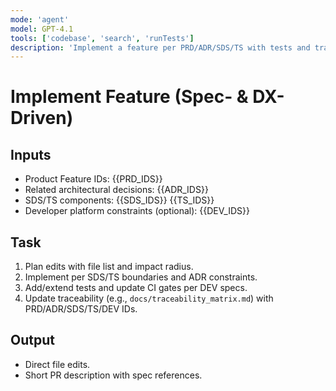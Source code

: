 ```yaml
---
mode: 'agent'
model: GPT-4.1
tools: ['codebase', 'search', 'runTests']
description: 'Implement a feature per PRD/ADR/SDS/TS with tests and traceability.'
---
```


# Implement Feature (Spec- & DX-Driven)

## Inputs
- Product Feature IDs: {{PRD_IDS}}
- Related architectural decisions: {{ADR_IDS}}
- SDS/TS components: {{SDS_IDS}} {{TS_IDS}}
- Developer platform constraints (optional): {{DEV_IDS}}

## Task
1) Plan edits with file list and impact radius.
2) Implement per SDS/TS boundaries and ADR constraints.
3) Add/extend tests and update CI gates per DEV specs.
4) Update traceability (e.g., `docs/traceability_matrix.md`) with PRD/ADR/SDS/TS/DEV IDs.

## Output
- Direct file edits.
- Short PR description with spec references.
